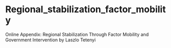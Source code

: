 # Regional_stabilization_factor_mobility
Online Appendix: Regional Stabilization Through Factor Mobility and Government Intervention
by Laszlo Tetenyi
